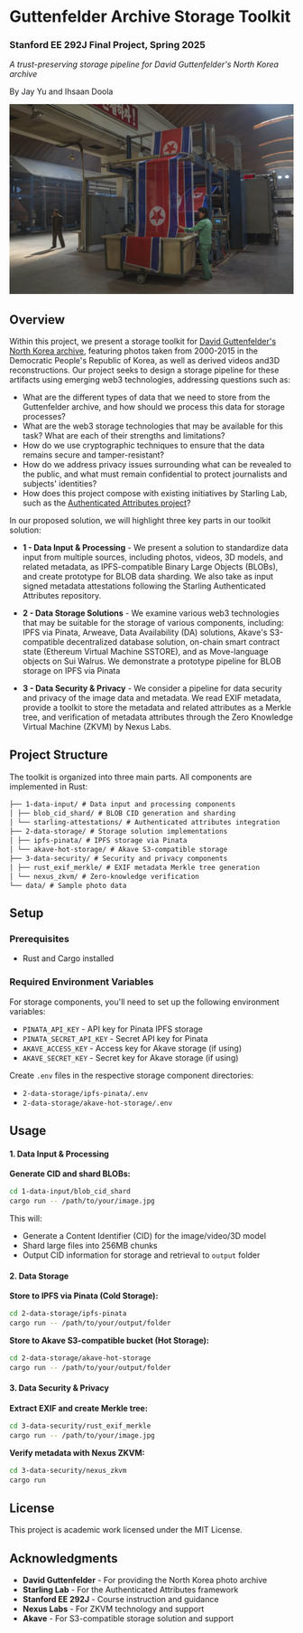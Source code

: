 # Guttenfelder Archive Storage Toolkit

### Stanford EE 292J Final Project, Spring 2025

*A trust-preserving storage pipeline for David Guttenfelder's North Korea archive*

By Jay Yu and Ihsaan Doola


![Cover Image](data/06_2015_RF_Guttenfelder_00004.JPG)


## Overview

Within this project, we present a storage toolkit for [David Guttenfelder's North Korea archive](https://www.davidguttenfelder.com/inside-the-cult-of-kim-1), featuring photos taken from 2000-2015 in the Democratic People's Republic of Korea, as well as derived videos and3D reconstructions. Our project seeks to design a storage pipeline for these artifacts using emerging web3 technologies, addressing questions such as:

* What are the different types of data that we need to store from the Guttenfelder archive, and how should we process this data for storage processes?  
* What are the web3 storage technologies that may be available for this task? What are each of their strengths and limitations?  
* How do we use cryptographic techniques to ensure that the data remains secure and tamper-resistant?  
* How do we address privacy issues surrounding what can be revealed to the public, and what must remain confidential to protect journalists and subjects' identities?  
* How does this project compose with existing initiatives by Starling Lab, such as the [Authenticated Attributes project](https://github.com/starlinglab/authenticated-attributes)?

In our proposed solution, we will highlight three key parts in our toolkit solution:

* **1 - Data Input & Processing** - We present a solution to standardize data input from multiple sources, including photos, videos, 3D models, and related metadata, as IPFS-compatible Binary Large Objects (BLOBs), and create prototype for BLOB data sharding. We also take as input signed metadata attestations following the Starling Authenticated Attributes repository.  
    
* **2 - Data Storage Solutions** - We examine various web3 technologies that may be suitable for the storage of various components, including: IPFS via Pinata, Arweave, Data Availability (DA) solutions, Akave's S3-compatible decentralized database solution, on-chain smart contract state (Ethereum Virtual Machine SSTORE), and as Move-language objects on Sui Walrus. We demonstrate a prototype pipeline for BLOB storage on IPFS via Pinata

* **3 - Data Security & Privacy** - We consider a pipeline for data security and privacy of the image data and metadata. We read EXIF metadata, provide a toolkit to store the metadata and related attributes as a Merkle tree, and verification of metadata attributes through the Zero Knowledge Virtual Machine (ZKVM) by Nexus Labs.

## Project Structure

The toolkit is organized into three main parts. All components are implemented in Rust:
```
├── 1-data-input/ # Data input and processing components
│ ├── blob_cid_shard/ # BLOB CID generation and sharding
│ └── starling-attestations/ # Authenticated attributes integration
├── 2-data-storage/ # Storage solution implementations
│ ├── ipfs-pinata/ # IPFS storage via Pinata
│ └── akave-hot-storage/ # Akave S3-compatible storage
├── 3-data-security/ # Security and privacy components
│ ├── rust_exif_merkle/ # EXIF metadata Merkle tree generation
│ └── nexus_zkvm/ # Zero-knowledge verification
└── data/ # Sample photo data
```

## Setup

### Prerequisites
- Rust and Cargo installed

### Required Environment Variables

For storage components, you'll need to set up the following environment variables:

- `PINATA_API_KEY` - API key for Pinata IPFS storage
- `PINATA_SECRET_API_KEY` - Secret API key for Pinata
- `AKAVE_ACCESS_KEY` - Access key for Akave storage (if using)
- `AKAVE_SECRET_KEY` - Secret key for Akave storage (if using)

Create `.env` files in the respective storage component directories:
- `2-data-storage/ipfs-pinata/.env`
- `2-data-storage/akave-hot-storage/.env`

## Usage

#### 1. Data Input & Processing

**Generate CID and shard BLOBs:**
```bash
cd 1-data-input/blob_cid_shard
cargo run -- /path/to/your/image.jpg
```

This will:
- Generate a Content Identifier (CID) for the image/video/3D model
- Shard large files into 256MB chunks
- Output CID information for storage and retrieval to `output` folder

#### 2. Data Storage

**Store to IPFS via Pinata (Cold Storage):**
```bash
cd 2-data-storage/ipfs-pinata
cargo run -- /path/to/your/output/folder
```

**Store to Akave S3-compatible bucket (Hot Storage):**
```bash
cd 2-data-storage/akave-hot-storage
cargo run -- /path/to/your/output/folder
```

#### 3. Data Security & Privacy

**Extract EXIF and create Merkle tree:**
```bash
cd 3-data-security/rust_exif_merkle
cargo run -- /path/to/your/image.jpg
```

**Verify metadata with Nexus ZKVM:**
```bash
cd 3-data-security/nexus_zkvm
cargo run
```

## License

This project is academic work licensed under the MIT License.

## Acknowledgments

- **David Guttenfelder** - For providing the North Korea photo archive
- **Starling Lab** - For the Authenticated Attributes framework
- **Stanford EE 292J** - Course instruction and guidance
- **Nexus Labs** - For ZKVM technology and support
- **Akave** - For S3-compatible storage solution and support